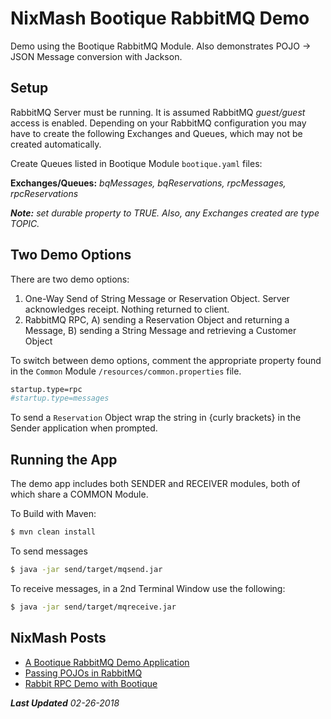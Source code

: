NixMash Bootique RabbitMQ Demo
============

Demo using the Bootique RabbitMQ Module. Also demonstrates POJO -> JSON Message conversion with Jackson.

## Setup

RabbitMQ Server must be running. It is assumed RabbitMQ *guest/guest* access is enabled. Depending on your RabbitMQ configuration you may have to create the following Exchanges and Queues, which may not be created automatically.

Create Queues listed in Bootique Module `bootique.yaml` files: 

**Exchanges/Queues:** *bqMessages, bqReservations, rpcMessages, rpcReservations* 

***Note:** set _durable_ property to TRUE. Also, any Exchanges created are type TOPIC.*

## Two Demo Options

There are two demo options: 

1. One-Way Send of String Message or Reservation Object. Server acknowledges receipt. Nothing returned to client.
2. RabbitMQ RPC, A) sending a Reservation Object and returning a Message, B) sending a String Message and retrieving a Customer Object

To switch between demo options, comment the appropriate property found in the `Common` Module `/resources/common.properties` file.

```bash
startup.type=rpc
#startup.type=messages
``` 
To send a `Reservation` Object wrap the string in {curly brackets} in the Sender application when prompted.

## Running the App

The demo app includes both SENDER and RECEIVER modules, both of which share a COMMON Module. 

To Build with Maven:

```bash
$ mvn clean install
```
To send messages

```bash
$ java -jar send/target/mqsend.jar
```
To receive messages, in a 2nd Terminal Window use the following:

```bash
$ java -jar send/target/mqreceive.jar
```

## NixMash Posts

- [A Bootique RabbitMQ Demo Application](http://nixmash.com/post/a-bootique-rabbitmq-demo)
- [Passing POJOs in RabbitMQ](http://nixmash.com/post/passing-pojos-in-rabbitmq)
- [Rabbit RPC Demo with Bootique](https://nixmash.com/post/rabbitmq-rpc-java-demo-with-bootique)


***Last Updated** 02-26-2018*
